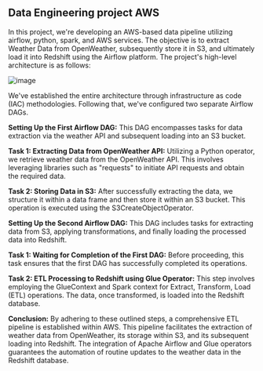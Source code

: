 
## Data Engineering project AWS

In this project, we're developing an AWS-based data pipeline utilizing airflow, python, spark, and AWS services. The objective is to extract Weather Data from OpenWeather, subsequently store it in S3, and ultimately load it into Redshift using the Airflow platform. The project's high-level architecture is as follows:

![image](https://github.com/user-attachments/assets/4ef0a584-a588-4f49-934e-910725342af5)


We've established the entire architecture through infrastructure as code (IAC) methodologies. Following that, we've configured two separate Airflow DAGs.

**Setting Up the First Airflow DAG:**
This DAG encompasses tasks for data extraction via the weather API and subsequent loading into an S3 bucket.

**Task 1: Extracting Data from OpenWeather API:** Utilizing a Python operator, we retrieve weather data from the OpenWeather API. This involves leveraging libraries such as "requests" to initiate API requests and obtain the required data.

**Task 2: Storing Data in S3:** After successfully extracting the data, we structure it within a data frame and then store it within an S3 bucket. This operation is executed using the S3CreateObjectOperator.

**Setting Up the Second Airflow DAG:**
This DAG includes tasks for extracting data from S3, applying transformations, and finally loading the processed data into Redshift.

**Task 1: Waiting for Completion of the First DAG:** Before proceeding, this task ensures that the first DAG has successfully completed its operations.

**Task 2: ETL Processing to Redshift using Glue Operator:** This step involves employing the GlueContext and Spark context for Extract, Transform, Load (ETL) operations. The data, once transformed, is loaded into the Redshift database.

**Conclusion:**
By adhering to these outlined steps, a comprehensive ETL pipeline is established within AWS. This pipeline facilitates the extraction of weather data from OpenWeather, its storage within S3, and its subsequent loading into Redshift. The integration of Apache Airflow and Glue operators guarantees the automation of routine updates to the weather data in the Redshift database.
#
